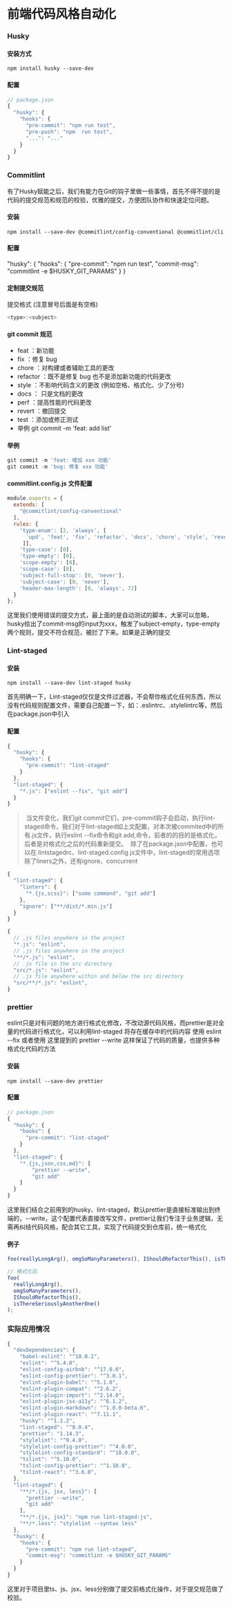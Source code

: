 # 前端代码风格自动化

### Husky

#### 安装方式
```shell
npm install husky --save-dev
```

#### 配置
```js
// package.json
{
  "husky": {
    "hooks": {
      "pre-commit": "npm run test",
      "pre-push": "npm  run test",
      "...": "..."
    }
  }
}
```

### Commitlint
有了Husky赋能之后，我们有能力在Git的钩子里做一些事情，首先不得不提的是代码的提交规范和规范的校验，优雅的提交，方便团队协作和快速定位问题。

#### 安装
```shell
npm install --save-dev @commitlint/config-conventional @commitlint/cli
```

#### 配置
"husky": {
    "hooks": {
      "pre-commit": "npm run test",
      "commit-msg": "commitlint -e $HUSKY_GIT_PARAMS"
    }
}

#### 定制提交规范
提交格式 (注意冒号后面是有空格)
```js
<type>:<subject>
```

#### git commit 规范
- feat ：新功能
- fix ：修复 bug 
- chore ：对构建或者辅助工具的更改 
- refactor ：既不是修复 bug 也不是添加新功能的代码更改 
- style ：不影响代码含义的更改 (例如空格、格式化、少了分号) 
- docs ： 只是文档的更改
- perf ：提高性能的代码更改 
- revert ：撤回提交 
- test ：添加或修正测试 
- 举例 git commit -m 'feat: add list'

#### 举例
```js
git commit -m 'feat: 增加 xxx 功能'
git commit -m 'bug: 修复 xxx 功能'
```

#### commitlint.config.js 文件配置

```js
module.exports = {
  extends: [
    "@commitlint/config-conventional"
  ],
  rules: {
    'type-enum': [2, 'always', [
      'upd', 'feat', 'fix', 'refactor', 'docs', 'chore', 'style', 'revert'
     ]],
    'type-case': [0],
    'type-empty': [0],
    'scope-empty': [0],
    'scope-case': [0],
    'subject-full-stop': [0, 'never'],
    'subject-case': [0, 'never'],
    'header-max-length': [0, 'always', 72]
  }
};
```
这里我们使用错误的提交方式，最上面的是自动测试的脚本，大家可以忽略，husky给出了commit-msg的input为xxx，触发了subject-empty，type-empty两个规则，提交不符合规范，被拦了下来。如果是正确的提交



### Lint-staged
#### 安装

```shell
npm install --save-dev lint-staged husky
```

首先明确一下，Lint-staged仅仅是文件过滤器，不会帮你格式化任何东西，所以没有代码规则配置文件，需要自己配置一下，如：.eslintrc、.stylelintrc等，然后在package.json中引入

#### 配置
```js
{
  "husky": {
    "hooks": {
      "pre-commit": "lint-staged"
    }
  },
  "lint-staged": {
    "*.js": ["eslint --fix", "git add"]
  }
}
```
> 当文件变化，我们git commit它们，pre-commit钩子会启动，执行lint-staged命令，我们对于lint-staged如上文配置，对本次被commited中的所有.js文件，执行eslint --fix命令和git add,命令，前者的的目的是格式化，后者是对格式化之后的代码重新提交。
> 除了在package.json中配置，也可以在.lintstagedrc、lint-staged.config.js文件中，lint-staged的常用选项除了liners之外，还有ignore、concurrent
```js
{
  "lint-staged": {
    "linters": {
      "*.{js,scss}": ["some command", "git add"]
    },
    "ignore": ["**/dist/*.min.js"]
  }
}
```
```js
{
  // .js files anywhere in the project
  "*.js": "eslint",
  // .js files anywhere in the project
  "**/*.js": "eslint",
  // .js file in the src directory
  "src/*.js": "eslint",
  // .js file anywhere within and below the src directory
  "src/**/*.js": "eslint",
}
```


### prettier
eslint只是对有问题的地方进行格式化修改，不改动源代码风格，而prettier是对全量的代码进行格式化，可以利用lint-staged 将存在缓存中的代码内容 使用 eslint --fix 或者使用 这里提到的 prettier --write 这样保证了代码的质量，也提供多种格式化代码的方法

#### 安装
```shell
npm install --save-dev prettier
```

#### 配置

```js
// package.json
{
  "husky": {
    "hooks": {
      "pre-commit": "lint-staged"
    }
  },
  "lint-staged": {
    "*.{js,json,css,md}": [
        "prettier --write",
        "git add"
    ]
  }
}
```

这里我们结合之前用到的husky、lint-staged，默认prettier是直接标准输出到终端的，--write，这个配置代表直接改写文件，prettier让我们专注于业务逻辑，无需再纠结代码风格，配合其它工具，实现了代码提交到仓库前，统一格式化

#### 例子
```js
foo(reallyLongArg(), omgSoManyParameters(), IShouldRefactorThis(), isThereSeriouslyAnotherOne());

// 格式化后
foo(
  reallyLongArg(),
  omgSoManyParameters(),
  IShouldRefactorThis(),
  isThereSeriouslyAnotherOne()
);
```

### 实际应用情况
```js
{
  "devDependencies": {
    "babel-eslint": "^10.0.1",
    "eslint": "^5.4.0",
    "eslint-config-airbnb": "^17.0.0",
    "eslint-config-prettier": "^3.0.1",
    "eslint-plugin-babel": "^5.1.0",
    "eslint-plugin-compat": "^2.6.2",
    "eslint-plugin-import": "^2.14.0",
    "eslint-plugin-jsx-a11y": "^6.1.2",
    "eslint-plugin-markdown": "^1.0.0-beta.6",
    "eslint-plugin-react": "^7.11.1",
    "husky": "^1.1.2",
    "lint-staged": "^8.0.4",
    "prettier": "1.14.3",
    "stylelint": "^9.4.0",
    "stylelint-config-prettier": "^4.0.0",
    "stylelint-config-standard": "^18.0.0",
    "tslint": "^5.10.0",
    "tslint-config-prettier": "^1.10.0",
    "tslint-react": "^3.6.0",
  },
  "lint-staged": {
    "**/*.{js, jsx, less}": [
      "prettier --write",
      "git add"
    ],
    "**/*.{js, jsx}": "npm run lint-staged:js",
    "**/*.less": "stylelint --syntax less"
  },
  "husky": {
    "hooks": {
      "pre-commit": "npm run lint-staged",
      "commit-msg": "commitlint -e $HUSKY_GIT_PARAMS"
    }
  }
}
```

这里对于项目里ts、js、jsx、less分别做了提交前格式化操作，对于提交规范做了校验。